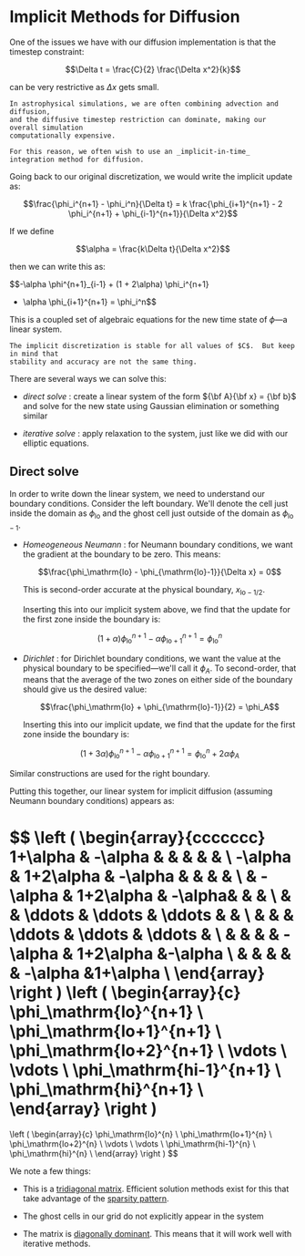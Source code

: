 # Implicit Methods for Diffusion

One of the issues we have with our diffusion implementation is that the timestep constraint:

$$\Delta t = \frac{C}{2} \frac{\Delta x^2}{k}$$

can be very restrictive as $\Delta x$ gets small.  

```{note}
In astrophysical simulations, we are often combining advection and diffusion,
and the diffusive timestep restriction can dominate, making our overall simulation
computationally expensive.

For this reason, we often wish to use an _implicit-in-time_
integration method for diffusion.
```

Going back to our original discretization, we would write the implicit update as:

$$\frac{\phi_i^{n+1} - \phi_i^n}{\Delta t}
 = k \frac{\phi_{i+1}^{n+1} - 2 \phi_i^{n+1} + \phi_{i-1}^{n+1}}{\Delta x^2}$$
 
If we define

$$\alpha = \frac{k\Delta t}{\Delta x^2}$$

then we can write this as:

$$-\alpha \phi^{n+1}_{i-1} + (1 + 2\alpha) \phi_i^{n+1}
- \alpha \phi_{i+1}^{n+1} = \phi_i^n$$

This is a coupled set of algebraic equations for the new time state of $\phi$&mdash;a linear system.

```{important}
The implicit discretization is stable for all values of $C$.  But keep in mind that
stability and accuracy are not the same thing.
```

There are several ways we can solve this:

* _direct solve_ : create a linear system of the form ${\bf A}{\bf x} = {\bf b}$
  and solve for the new state using Gaussian elimination or something similar
  
* _iterative solve_ : apply relaxation to the system, just like we did with our
  elliptic equations.
  

## Direct solve

In order to write down the linear system, we need to understand our boundary
conditions.  Consider the left boundary.  We'll denote the cell just inside
the domain as $\phi_\mathrm{lo}$ and the ghost cell just outside of the domain
as $\phi_{\mathrm{lo}-1}$.

* _Homeogeneous Neumann_ : for Neumann boundary conditions, we want the
  gradient at the boundary to be zero.  This means:
  
  $$\frac{\phi_\mathrm{lo} - \phi_{\mathrm{lo}-1}}{\Delta x} = 0$$
  
  This is second-order accurate at the physical boundary, $x_{\mathrm{lo}-1/2}$.
  
  Inserting this into our implicit system above, we find that the update for
  the first zone inside the boundary is:
  
  $$(1 + \alpha) \phi_\mathrm{lo}^{n+1} - \alpha \phi_{\mathrm{lo}+1}^{n+1} = \phi_\mathrm{lo}^n$$
  
* _Dirichlet_ : for Dirichlet boundary conditions, we want the value at the
  physical boundary to be specified&mdash;we'll call it $\phi_A$.  To second-order, that means that the
  average of the two zones on either side of the boundary should give us
  the desired value:
  
  $$\frac{\phi_\mathrm{lo} + \phi_{\mathrm{lo}-1}}{2} = \phi_A$$
  
  Inserting this into our implicit update, we find that the update for the first
  zone inside the boundary is:
  
  $$(1 + 3\alpha) \phi_\mathrm{lo}^{n+1} - \alpha \phi_{\mathrm{lo}+1}^{n+1} = \phi_\mathrm{lo}^n + 2 \alpha \phi_A$$
  
Similar constructions are used for the right boundary.

Putting this together, our linear system for implicit diffusion (assuming Neumann boundary conditions) appears as:

$$
\left (
\begin{array}{ccccccc}
1+\alpha &   -\alpha &           &        &         &           &          \\
-\alpha  & 1+2\alpha & -\alpha   &        &         &           &          \\
         & -\alpha   & 1+2\alpha & -\alpha&         &           &          \\
         &           & \ddots    & \ddots & \ddots  &           &          \\
         &           &           & \ddots & \ddots  & \ddots    &          \\
         &           &           &        & -\alpha & 1+2\alpha &-\alpha   \\
         &           &           &        &         & -\alpha   &1+\alpha \\
\end{array}
\right )
\left (
\begin{array}{c}
\phi_\mathrm{lo}^{n+1} \\
\phi_\mathrm{lo+1}^{n+1} \\
\phi_\mathrm{lo+2}^{n+1} \\
\vdots \\
\vdots \\
\phi_\mathrm{hi-1}^{n+1} \\
\phi_\mathrm{hi}^{n+1} \\
\end{array}
\right )
=
\left (
\begin{array}{c}
\phi_\mathrm{lo}^{n} \\
\phi_\mathrm{lo+1}^{n} \\
\phi_\mathrm{lo+2}^{n} \\
\vdots \\
\vdots \\
\phi_\mathrm{hi-1}^{n} \\
\phi_\mathrm{hi}^{n} \\
\end{array}
\right )
$$

We note a few things:

* This is a [tridiagonal matrix](https://en.wikipedia.org/wiki/Tridiagonal_matrix).
  Efficient solution methods exist for this that take advantage of the [sparsity pattern](https://en.wikipedia.org/wiki/Sparse_matrix).
  
* The ghost cells in our grid do not explicitly appear in the system

* The matrix is [diagonally dominant](https://en.wikipedia.org/wiki/Diagonally_dominant_matrix).  This means that
  it will work well with iterative methods.
